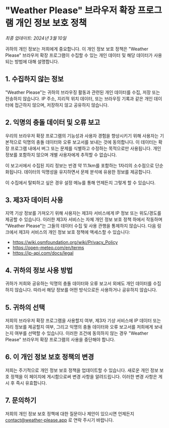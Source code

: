 # "Weather Please" 브라우저 확장 프로그램 개인 정보 보호 정책

_최종 업데이트: 2024년 3월 10일_

귀하의 개인 정보는 저희에게 중요합니다. 이 개인 정보 보호 정책은 "Weather Please" 브라우저 확장 프로그램이 수집할 수 있는 개인 데이터 및 해당 데이터가 사용되는 방법에 대해 설명합니다.

## 1. 수집하지 않는 정보

"Weather Please"는 귀하의 브라우징 활동과 관련된 개인 데이터를 수집, 저장 또는 전송하지 않습니다. IP 주소, 지리적 위치 데이터, 또는 브라우징 기록과 같은 개인 데이터에 접근하지 않으며, 저장하지 않고 공유하지 않습니다.

## 2. 익명의 충돌 데이터 및 오류 보고

우리의 브라우저 확장 프로그램의 기능성과 사용자 경험을 향상시키기 위해 사용자는 기본적으로 익명의 충돌 데이터와 오류 보고서를 보내는 것에 동의합니다. 이 데이터는 확장 프로그램 내에서 버그 또는 문제를 식별하고 수정하는 목적으로만 사용됩니다. 개인 정보를 포함하지 않으며 개별 사용자에게 추적할 수 없습니다.

이 보고서에서 수집된 지리 정보는 반경 약 11.1km를 포함하는 1자리의 소수점으로 단순화됩니다. 데이터의 익명성을 유지하면서 문제 분석에 유용한 정보를 제공합니다.

이 수집에서 탈퇴하고 싶은 경우 설정 메뉴를 통해 언제든지 그렇게 할 수 있습니다.

## 3. 제3자 데이터 사용

지역 기상 정보를 가져오기 위해 사용자는 제3자 서비스에게 IP 정보 또는 위도/경도를 제공할 수 있습니다. 이러한 제3자 서비스는 자체 개인 정보 보호 정책 하에서 작동하며 "Weather Please"는 그들의 데이터 수집 및 사용 관행을 통제하지 않습니다. 다음 링크에서 제3자 서비스의 개인 정보 보호 정책에 액세스할 수 있습니다:

- https://wiki.osmfoundation.org/wiki/Privacy_Policy
- https://open-meteo.com/en/terms
- https://ip-api.com/docs/legal

## 4. 귀하의 정보 사용 방법

귀하가 저희와 공유하는 익명의 충돌 데이터와 오류 보고서 외에도 개인 데이터를 수집하지 않습니다. 따라서 해당 정보를 어떤 방식으로든 사용하거나 공유하지 않습니다.

## 5. 귀하의 선택

저희의 브라우저 확장 프로그램을 사용할지 여부, 제3자 기상 서비스에 IP 데이터 또는 지리 정보를 제공할지 여부, 그리고 익명의 충돌 데이터와 오류 보고서를 저희에게 보내는지 여부를 선택할 수 있습니다. 이러한 조건에 동의하지 않는 경우 "Weather Please" 브라우저 확장 프로그램의 사용을 중단해야 합니다.

## 6. 이 개인 정보 보호 정책의 변경

저희는 주기적으로 개인 정보 보호 정책을 업데이트할 수 있습니다. 새로운 개인 정보 보호 정책을 이 페이지에 게시함으로써 변경 사항을 알려드립니다. 이러한 변경 사항은 게시 후 즉시 유효합니다.

## 7. 문의하기

저희의 개인 정보 보호 정책에 대한 질문이나 제안이 있으시면 언제든지 [contact@weather-please.app](mailto:contact@weather-please.app) 로 연락 주시기 바랍니다.
